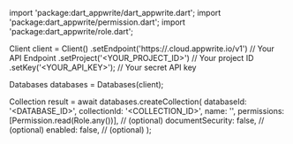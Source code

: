 import 'package:dart_appwrite/dart_appwrite.dart';
import 'package:dart_appwrite/permission.dart';
import 'package:dart_appwrite/role.dart';

Client client = Client()
    .setEndpoint('https://<REGION>.cloud.appwrite.io/v1') // Your API Endpoint
    .setProject('<YOUR_PROJECT_ID>') // Your project ID
    .setKey('<YOUR_API_KEY>'); // Your secret API key

Databases databases = Databases(client);

Collection result = await databases.createCollection(
    databaseId: '<DATABASE_ID>',
    collectionId: '<COLLECTION_ID>',
    name: '<NAME>',
    permissions: [Permission.read(Role.any())], // (optional)
    documentSecurity: false, // (optional)
    enabled: false, // (optional)
);
